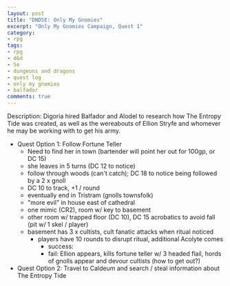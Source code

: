 ```yaml
---
layout: post
title: "DND5E: Only My Gnomies"
excerpt: "Only My Gnomies Campaign, Quest 1"
category:
- rpg
tags:
- rpg
- d&d
- 5e
- dungeons and dragons
- quest log
- only my gnomies
- balfador
comments: true
---
```


Description:  Digoria hired Balfador and Alodel to research how The Entropy Tide was created, as well as the wereabouts of Ellion Stryfe and whomever he may be working with to get his army.
- Quest Option 1:  Follow Fortune Teller
  - Need to find her in town (bartender will point her out for 100gp, or DC 15)
  - she leaves in 5 turns (DC 12 to notice)
  - follow through woods (can't catch); DC 18 to notice being followed by a 2 x gnoll
  - DC 10 to track, +1 / round
  - eventually end in Tristram (gnolls townsfolk)
  - "more evil" in house east of cathedral
  - one mimic (CR2), room w/ key to basement
  - other room w/ trapped floor (DC 10), DC 15 acrobatics to avoid fall (pit w/ 1 skel / player)
  - basement has 3 x cultists, cult fanatic attacks when ritual noticed
    - players have 10 rounds to disrupt ritual, additional Acolyte comes
      - success:
      - fail: Ellion appears, kills fortune teller w/ 3 headed flail, hords of gnolls appear and devour cultists (how to get out?)
- Quest Option 2:  Travel to Caldeum and search / steal information about The Entropy Tide
